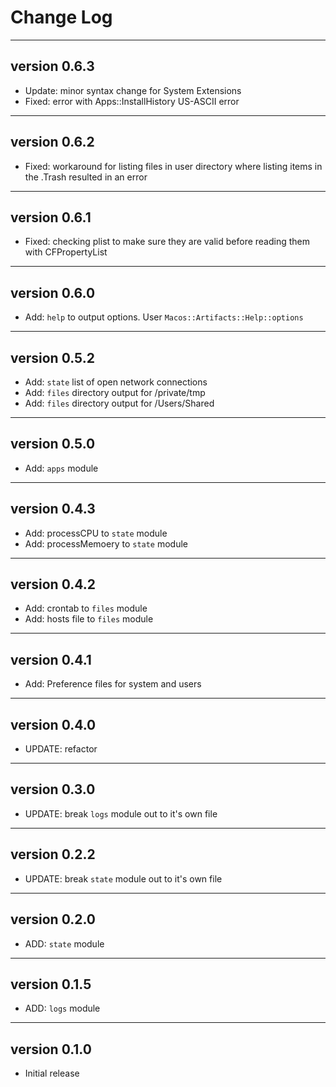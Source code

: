 # Change Log



---
## version 0.6.3
- Update: minor syntax change for System Extensions
- Fixed: error with Apps::InstallHistory US-ASCII error


---
## version 0.6.2
- Fixed: workaround for listing files in user directory where listing items in the .Trash resulted in an error

---
## version 0.6.1
- Fixed: checking plist to make sure they are valid before reading them with CFPropertyList

---
## version 0.6.0
- Add: `help` to output options. User `Macos::Artifacts::Help::options`

---
## version 0.5.2
- Add: `state` list of open network connections
- Add: `files` directory output for /private/tmp
- Add: `files` directory output for /Users/Shared

---
## version 0.5.0
- Add: `apps` module


---
## version 0.4.3
- Add: processCPU to `state` module
- Add:  processMemoery to `state` module


---
## version 0.4.2
- Add: crontab to `files` module
- Add: hosts file to `files` module


---
## version 0.4.1
- Add: Preference files for system and users

---
## version 0.4.0
- UPDATE: refactor


---
## version 0.3.0
- UPDATE: break `logs` module out to it's own file


---
## version 0.2.2
- UPDATE: break `state` module out to it's own file


---
## version 0.2.0
- ADD: `state` module


---
## version 0.1.5
- ADD: `logs` module


---
## version 0.1.0
- Initial release
